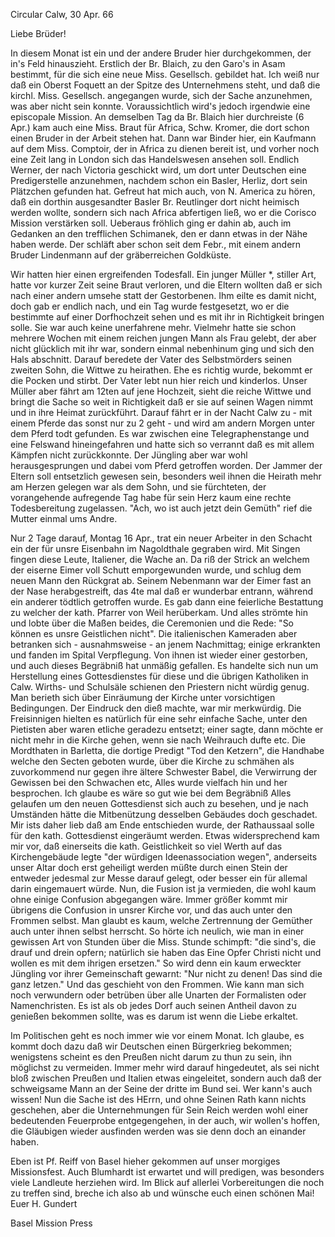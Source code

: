 Circular Calw, 30 Apr. 66

Liebe Brüder!

In diesem Monat ist ein und der andere Bruder hier durchgekommen, der in's Feld hinauszieht. Erstlich der Br. Blaich, zu den Garo's in Asam bestimmt, für die sich eine neue Miss. Gesellsch. gebildet hat. Ich weiß nur daß ein Oberst Foquett an der Spitze des Unternehmens steht, und daß die kirchl. Miss. Gesellsch. angegangen wurde, sich der Sache anzunehmen, was aber nicht sein konnte. Voraussichtlich wird's jedoch irgendwie eine episcopale Mission. An demselben Tag da Br. Blaich hier durchreiste (6 Apr.) kam auch eine Miss. Braut für Africa, Schw. Kromer, die dort schon einen Bruder in der Arbeit stehen hat. Dann war Binder hier, ein Kaufmann auf dem Miss. Comptoir, der in Africa zu dienen bereit ist, und vorher noch eine Zeit lang in London sich das Handelswesen ansehen soll. Endlich Werner, der nach Victoria geschickt wird, um dort unter Deutschen eine Predigerstelle anzunehmen, nachdem schon ein Basler, Herliz, dort sein Plätzchen gefunden hat. Gefreut hat mich auch, von N. America zu hören, daß ein dorthin ausgesandter Basler Br. Reutlinger dort nicht heimisch werden wollte, sondern sich nach Africa abfertigen ließ, wo er die Corisco Mission verstärken soll. Ueberaus fröhlich ging er dahin ab, auch im Gedanken an den trefflichen Schimanek, den er dann etwas in der Nähe haben werde. Der schläft aber schon seit dem Febr., mit einem andern Bruder Lindenmann auf der gräberreichen Goldküste.

Wir hatten hier einen ergreifenden Todesfall. Ein junger Müller <Breitling>*, stiller Art, hatte vor kurzer Zeit seine Braut verloren, und die Eltern wollten daß er sich nach einer andern umsehe statt der Gestorbenen. Ihm eilte es damit nicht, doch gab er endlich nach, und ein Tag wurde festgesetzt, wo er die bestimmte auf einer Dorfhochzeit sehen und es mit ihr in Richtigkeit bringen solle. Sie war auch keine unerfahrene mehr. Vielmehr hatte sie schon mehrere Wochen mit einem reichen jungen Mann als Frau gelebt, der aber nicht glücklich mit ihr war, sondern einmal nebenhinum ging und sich den Hals abschnitt. Darauf beredete der Vater des Selbstmörders seinen zweiten Sohn, die Wittwe zu heirathen. Ehe es richtig wurde, bekommt er die Pocken und stirbt. Der Vater lebt nun hier reich und kinderlos. Unser Müller aber fährt am 12ten auf jene Hochzeit, sieht die reiche Wittwe und bringt die Sache so weit in Richtigkeit daß er sie auf seinen Wagen nimmt und in ihre Heimat zurückführt. Darauf fährt er in der Nacht Calw zu - mit einem Pferde das sonst nur zu 2 geht - und wird am andern Morgen unter dem Pferd todt gefunden. Es war zwischen eine Telegraphenstange und eine Felswand hineingefahren und hatte sich so verrannt daß es mit allem Kämpfen nicht zurückkonnte. Der Jüngling aber war wohl herausgesprungen und dabei vom Pferd getroffen worden. Der Jammer der Eltern soll entsetzlich gewesen sein, besonders weil ihnen die Heirath mehr am Herzen gelegen war als dem Sohn, und sie fürchteten, der vorangehende aufregende Tag habe für sein Herz kaum eine rechte Todesbereitung zugelassen. "Ach, wo ist auch jetzt dein Gemüth" rief die Mutter einmal ums Andre.

Nur 2 Tage darauf, Montag 16 Apr., trat ein neuer Arbeiter in den Schacht ein der für unsre Eisenbahn im Nagoldthale gegraben wird. Mit Singen fingen diese Leute, Italiener, die Wache an. Da riß der Strick an welchem der eiserne Eimer voll Schutt emporgewunden wurde, und schlug dem neuen Mann den Rückgrat ab. Seinem Nebenmann war der Eimer fast an der Nase herabgestreift, das 4te mal daß er wunderbar entrann, während ein anderer tödtlich getroffen wurde. Es gab dann eine feierliche Bestattung zu welcher der kath. Pfarrer von Weil herüberkam. Und alles strömte hin und lobte über die Maßen beides, die Ceremonien und die Rede: "So können es unsre Geistlichen nicht". Die italienischen Kameraden aber betranken sich - ausnahmsweise - an jenem Nachmittag; einige erkrankten und fanden im Spital Verpflegung. Von ihnen ist wieder einer gestorben, und auch dieses Begräbniß hat unmäßig gefallen. Es handelte sich nun um Herstellung eines Gottesdienstes für diese und die übrigen Katholiken in Calw. Wirths- und Schulsäle schienen den Priestern nicht würdig genug. Man berieth sich über Einräumung der Kirche unter vorsichtigen Bedingungen. Der Eindruck den dieß machte, war mir merkwürdig. Die Freisinnigen hielten es natürlich für eine sehr einfache Sache, unter den Pietisten aber waren etliche geradezu entsetzt; einer sagte, dann möchte er nicht mehr in die Kirche gehen, wenn sie nach Weihrauch dufte etc. Die Mordthaten in Barletta, die dortige Predigt "Tod den Ketzern", die Handhabe welche den Secten geboten wurde, über die Kirche zu schmähen als zuvorkommend nur gegen ihre ältere Schwester Babel, die Verwirrung der Gewissen bei den Schwachen etc, Alles wurde vielfach hin und her besprochen. Ich glaube es wäre so gut wie bei dem Begräbniß Alles gelaufen um den neuen Gottesdienst sich auch zu besehen, und je nach Umständen hätte die Mitbenützung desselben Gebäudes doch geschadet. Mir ists daher lieb daß am Ende entschieden wurde, der Rathaussaal solle für den kath. Gottesdienst eingeräumt werden. Etwas widersprechend kam mir vor, daß einerseits die kath. Geistlichkeit so viel Werth auf das Kirchengebäude legte "der würdigen Ideenassociation wegen", anderseits unser Altar doch erst geheiligt werden müßte durch einen Stein der entweder jedesmal zur Messe darauf gelegt, oder besser ein für allemal darin eingemauert würde. Nun, die Fusion ist ja vermieden, die wohl kaum ohne einige Confusion abgegangen wäre. 
Immer größer kommt mir übrigens die Confusion in unsrer Kirche vor, und das auch unter den Frommen selbst. Man glaubt es kaum, welche Zertrennung der Gemüther auch unter ihnen selbst herrscht. So hörte ich neulich, wie man in einer gewissen Art von Stunden über die Miss. Stunde schimpft: "die sind's, die drauf und drein opfern; natürlich sie haben das Eine Opfer Christi nicht und wollen es mit dem ihrigen ersetzen." So wird denn ein kaum erweckter Jüngling vor ihrer Gemeinschaft gewarnt: "Nur nicht zu denen! Das sind die ganz letzen." Und das geschieht von den Frommen. Wie kann man sich noch verwundern oder betrüben über alle Unarten der Formalisten oder Namenchristen. Es ist als ob jedes Dorf auch seinen Antheil davon zu genießen bekommen sollte, was es darum ist wenn die Liebe erkaltet.

Im Politischen geht es noch immer wie vor einem Monat. Ich glaube, es kommt doch dazu daß wir Deutschen einen Bürgerkrieg bekommen; wenigstens scheint es den Preußen nicht darum zu thun zu sein, ihn möglichst zu vermeiden. Immer mehr wird darauf hingedeutet, als sei nicht bloß zwischen Preußen und Italien etwas eingeleitet, sondern auch daß der schweigsame Mann an der Seine der dritte im Bund sei. Wer kann's auch wissen! Nun die Sache ist des HErrn, und ohne Seinen Rath kann nichts geschehen, aber die Unternehmungen für Sein Reich werden wohl einer bedeutenden Feuerprobe entgegengehen, in der auch, wir wollen's hoffen, die Gläubigen wieder ausfinden werden was sie denn doch an einander haben.

Eben ist Pf. Reiff von Basel hieher gekommen auf unser morgiges Missionsfest. Auch Blumhardt ist erwartet und will predigen, was besonders viele Landleute herziehen wird. Im Blick auf allerlei Vorbereitungen die noch zu treffen sind, breche ich also ab und wünsche euch einen schönen Mai! 
 Euer
 H. Gundert

 Basel Mission Press
